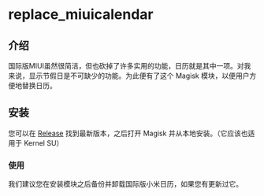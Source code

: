 # replace_miuicalendar

## 介绍

国际版MIUI虽然很简洁，但也砍掉了许多实用的功能，日历就是其中一项。对我来说，显示节假日是不可缺少的功能。为此便有了这个 Magisk 模块，以便用户方便地替换日历。

## 安装

您可以在 [Release](https://github.com/Webpage-gh/replace_miuicalendar/releases/) 找到最新版本，之后打开 Magisk 并从本地安装。（它应该也适用于 Kernel SU）

### 使用

我们建议您在安装模块之后备份并卸载国际版小米日历，如果您有更新过它。
